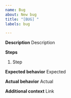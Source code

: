 ```yaml
---
name: Bug
about: New bug
title: "[BUG] "
labels: bug

---
```


**Description**
Description

**Steps**
1. Step

**Expected behavior**
Expected

**Actual behavior**
Actual

**Additional context**
Link
